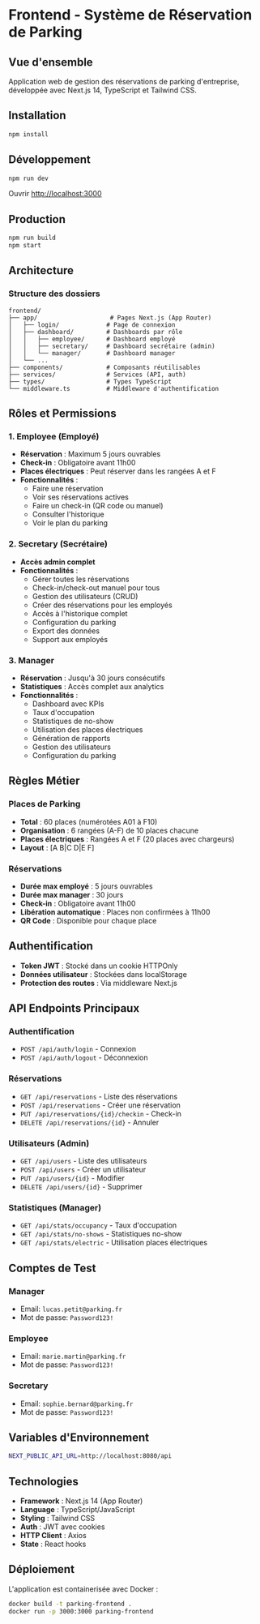 # Frontend - Système de Réservation de Parking

## Vue d'ensemble

Application web de gestion des réservations de parking d'entreprise, développée avec Next.js 14, TypeScript et Tailwind CSS.

## Installation

```bash
npm install
```

## Développement

```bash
npm run dev
```

Ouvrir [http://localhost:3000](http://localhost:3000)

## Production

```bash
npm run build
npm start
```

## Architecture

### Structure des dossiers

```
frontend/
├── app/                    # Pages Next.js (App Router)
│   ├── login/             # Page de connexion
│   ├── dashboard/         # Dashboards par rôle
│   │   ├── employee/      # Dashboard employé
│   │   ├── secretary/     # Dashboard secrétaire (admin)
│   │   └── manager/       # Dashboard manager
│   └── ...
├── components/            # Composants réutilisables
├── services/              # Services (API, auth)
├── types/                 # Types TypeScript
└── middleware.ts          # Middleware d'authentification
```

## Rôles et Permissions

### 1. Employee (Employé)
- **Réservation** : Maximum 5 jours ouvrables
- **Check-in** : Obligatoire avant 11h00
- **Places électriques** : Peut réserver dans les rangées A et F
- **Fonctionnalités** :
  - Faire une réservation
  - Voir ses réservations actives
  - Faire un check-in (QR code ou manuel)
  - Consulter l'historique
  - Voir le plan du parking

### 2. Secretary (Secrétaire)
- **Accès admin complet**
- **Fonctionnalités** :
  - Gérer toutes les réservations
  - Check-in/check-out manuel pour tous
  - Gestion des utilisateurs (CRUD)
  - Créer des réservations pour les employés
  - Accès à l'historique complet
  - Configuration du parking
  - Export des données
  - Support aux employés

### 3. Manager
- **Réservation** : Jusqu'à 30 jours consécutifs
- **Statistiques** : Accès complet aux analytics
- **Fonctionnalités** :
  - Dashboard avec KPIs
  - Taux d'occupation
  - Statistiques de no-show
  - Utilisation des places électriques
  - Génération de rapports
  - Gestion des utilisateurs
  - Configuration du parking

## Règles Métier

### Places de Parking
- **Total** : 60 places (numérotées A01 à F10)
- **Organisation** : 6 rangées (A-F) de 10 places chacune
- **Places électriques** : Rangées A et F (20 places avec chargeurs)
- **Layout** : [A B|C D|E F]

### Réservations
- **Durée max employé** : 5 jours ouvrables
- **Durée max manager** : 30 jours
- **Check-in** : Obligatoire avant 11h00
- **Libération automatique** : Places non confirmées à 11h00
- **QR Code** : Disponible pour chaque place

## Authentification

- **Token JWT** : Stocké dans un cookie HTTPOnly
- **Données utilisateur** : Stockées dans localStorage
- **Protection des routes** : Via middleware Next.js

## API Endpoints Principaux

### Authentification
- `POST /api/auth/login` - Connexion
- `POST /api/auth/logout` - Déconnexion

### Réservations
- `GET /api/reservations` - Liste des réservations
- `POST /api/reservations` - Créer une réservation
- `PUT /api/reservations/{id}/checkin` - Check-in
- `DELETE /api/reservations/{id}` - Annuler

### Utilisateurs (Admin)
- `GET /api/users` - Liste des utilisateurs
- `POST /api/users` - Créer un utilisateur
- `PUT /api/users/{id}` - Modifier
- `DELETE /api/users/{id}` - Supprimer

### Statistiques (Manager)
- `GET /api/stats/occupancy` - Taux d'occupation
- `GET /api/stats/no-shows` - Statistiques no-show
- `GET /api/stats/electric` - Utilisation places électriques

## Comptes de Test

### Manager
- Email: `lucas.petit@parking.fr`
- Mot de passe: `Password123!`

### Employee
- Email: `marie.martin@parking.fr`
- Mot de passe: `Password123!`

### Secretary
- Email: `sophie.bernard@parking.fr`
- Mot de passe: `Password123!`

## Variables d'Environnement

```bash
NEXT_PUBLIC_API_URL=http://localhost:8080/api
```

## Technologies

- **Framework** : Next.js 14 (App Router)
- **Language** : TypeScript/JavaScript
- **Styling** : Tailwind CSS
- **Auth** : JWT avec cookies
- **HTTP Client** : Axios
- **State** : React hooks

## Déploiement

L'application est containerisée avec Docker :

```bash
docker build -t parking-frontend .
docker run -p 3000:3000 parking-frontend
``` 